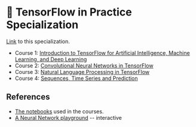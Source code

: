 # 🧠 TensorFlow in Practice Specialization

[Link](https://www.coursera.org/specializations/tensorflow-in-practice) to this specialization.

- Course 1: [Introduction to TensorFlow for Artificial Intelligence, Machine Learning, and Deep Learning](https://www.coursera.org/learn/introduction-tensorflow)
- Course 2: [Convolutional Neural Networks in TensorFlow](https://www.coursera.org/learn/convolutional-neural-networks-tensorflow)
- Course 3: [Natural Language Processing in TensorFlow](https://www.coursera.org/learn/natural-language-processing-tensorflow)
- Course 4: [Sequences, Time Series and Prediction](https://www.coursera.org/learn/tensorflow-sequences-time-series-and-prediction)

## References

- [The notebooks](https://github.com/lmoroney/dlaicourse) used in the courses.
- [A Neural Network playground](http://playground.tensorflow.org/) -- interactive
